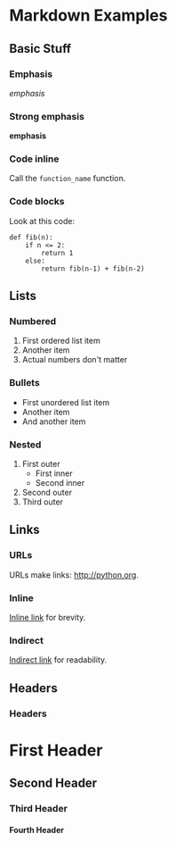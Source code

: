 # Markdown Examples

## Basic Stuff

### Emphasis

*emphasis*

### Strong emphasis

**emphasis**

### Code inline

Call the `function_name` function.

### Code blocks

Look at this code:

```
def fib(n):
    if n <= 2:
        return 1
    else:
        return fib(n-1) + fib(n-2)
```

## Lists

### Numbered

1. First ordered list item
1. Another item
1. Actual numbers don't matter

### Bullets

* First unordered list item
* Another item
* And another item

### Nested

1. First outer
   * First inner
   * Second inner
2. Second outer
3. Third outer

## Links

### URLs

<!-- note: Classic Markdown doesn't auto-link URLs. -->

URLs make links: http://python.org.

### Inline

[Inline link](http://python.org)
for brevity.

### Indirect

[Indirect link][indirect]
for readability.

[indirect]: http://python.org


## Headers

### Headers

<!-- parse-headers-off -->

# First Header

## Second Header

### Third Header

#### Fourth Header

<!-- parse-headers-on -->
